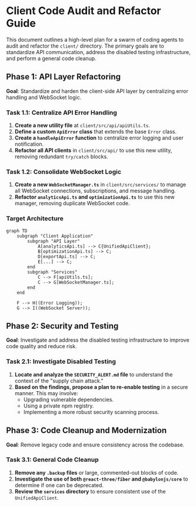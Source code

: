 # Client Code Audit and Refactor Guide

This document outlines a high-level plan for a swarm of coding agents to audit and refactor the `client/` directory. The primary goals are to standardize API communication, address the disabled testing infrastructure, and perform a general code cleanup.

## Phase 1: API Layer Refactoring

**Goal**: Standardize and harden the client-side API layer by centralizing error handling and WebSocket logic.

### Task 1.1: Centralize API Error Handling

1.  **Create a new utility file** at `client/src/api/apiUtils.ts`.
2.  **Define a custom `ApiError` class** that extends the base `Error` class.
3.  **Create a `handleApiError` function** to centralize error logging and user notification.
4.  **Refactor all API clients** in `client/src/api/` to use this new utility, removing redundant `try/catch` blocks.

### Task 1.2: Consolidate WebSocket Logic

1.  **Create a new `WebSocketManager.ts`** in `client/src/services/` to manage all WebSocket connections, subscriptions, and message handling.
2.  **Refactor `analyticsApi.ts` and `optimizationApi.ts`** to use this new manager, removing duplicate WebSocket code.

### Target Architecture

```mermaid
graph TD
    subgraph "Client Application"
        subgraph "API Layer"
            A[analyticsApi.ts] --> C{UnifiedApiClient};
            B[optimizationApi.ts] --> C;
            D[exportApi.ts] --> C;
            E[...] --> C;
        end
        subgraph "Services"
            C --> F[apiUtils.ts];
            C --> G[WebSocketManager.ts];
        end
    end

    F --> H((Error Logging));
    G --> I((WebSocket Server));
```

## Phase 2: Security and Testing

**Goal**: Investigate and address the disabled testing infrastructure to improve code quality and reduce risk.

### Task 2.1: Investigate Disabled Testing

1.  **Locate and analyze the `SECURITY_ALERT.md` file** to understand the context of the "supply chain attack."
2.  **Based on the findings, propose a plan to re-enable testing** in a secure manner. This may involve:
    *   Upgrading vulnerable dependencies.
    *   Using a private npm registry.
    *   Implementing a more robust security scanning process.

## Phase 3: Code Cleanup and Modernization

**Goal**: Remove legacy code and ensure consistency across the codebase.

### Task 3.1: General Code Cleanup

1.  **Remove any `.backup` files** or large, commented-out blocks of code.
2.  **Investigate the use of both `@react-three/fiber` and `@babylonjs/core`** to determine if one can be deprecated.
3.  **Review the `services` directory** to ensure consistent use of the `UnifiedApiClient`.